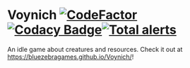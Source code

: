 # Voynich [![CodeFactor](https://www.codefactor.io/repository/github/bluezebragames/voynich/badge)](https://www.codefactor.io/repository/github/bluezebragames/voynich) [![Codacy Badge](https://api.codacy.com/project/badge/Grade/4778c57133af46a7bfafbfd8ea2200ec)](https://www.codacy.com/app/bluezebragames/Voynich?utm_source=github.com&amp;utm_medium=referral&amp;utm_content=bluezebragames/Voynich&amp;utm_campaign=Badge_Grade)[![Total alerts](https://img.shields.io/lgtm/alerts/g/bluezebragames/Voynich.svg?logo=lgtm&logoWidth=18)](https://lgtm.com/projects/g/bluezebragames/Voynich/alerts/)
An idle game about creatures and resources.  Check it out at <https://bluezebragames.github.io/Voynich/>!
